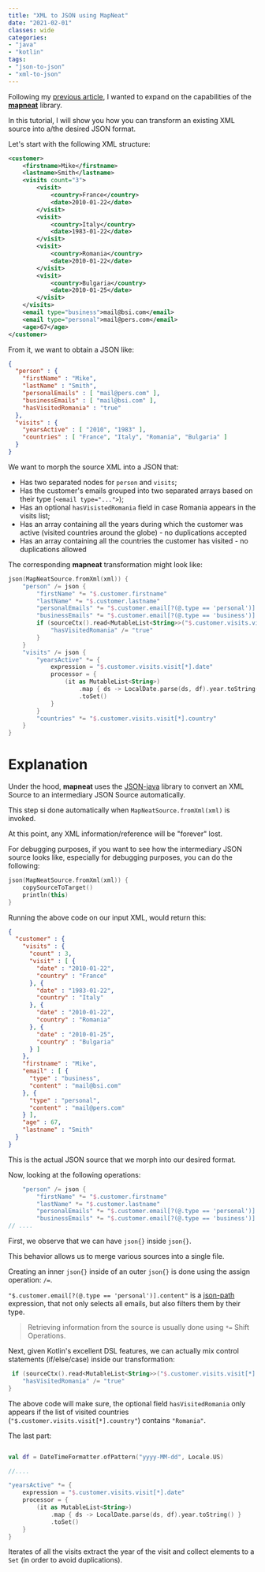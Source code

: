 ```yaml
---
title: "XML to JSON using MapNeat"
date: "2021-02-01"
classes: wide
categories:
- "java"
- "kotlin"
tags:
- "json-to-json"
- "xml-to-json"
---
```


Following my [previous article](/2021/01/31/hello-world-mapneat), I wanted to expand on the capabilities of the [**mapneat**](https://github.com/nomemory/mapneat) library. 

In this tutorial, I will show you how you can transform an existing XML source into a/the desired JSON format.

Let's start with the following XML structure:

```xml
<customer>
    <firstname>Mike</firstname>
    <lastname>Smith</lastname>
    <visits count="3">
        <visit>
            <country>France</country>
            <date>2010-01-22</date>
        </visit>
        <visit>
            <country>Italy</country>
            <date>1983-01-22</date>
        </visit>
        <visit>
            <country>Romania</country>
            <date>2010-01-22</date>
        </visit>
        <visit>
            <country>Bulgaria</country>
            <date>2010-01-25</date>
        </visit>        
    </visits>
    <email type="business">mail@bsi.com</email>
    <email type="personal">mail@pers.com</email>
    <age>67</age>
</customer>
```

From it, we want to obtain a JSON like:

```json
{
  "person" : {
    "firstName" : "Mike",
    "lastName" : "Smith",
    "personalEmails" : [ "mail@pers.com" ],
    "businessEmails" : [ "mail@bsi.com" ],
    "hasVisitedRomania" : "true"
  },
  "visits" : {
    "yearsActive" : [ "2010", "1983" ],
    "countries" : [ "France", "Italy", "Romania", "Bulgaria" ]
  }
}
```

We want to morph the source XML into a JSON that:
* Has two separated nodes for `person` and `visits`;
* Has the customer's emails grouped into two separated arrays based on their type (`<email type="...">`);
* Has an optional `hasVisistedRomania` field in case Romania appears in the visits list;
* Has an array containing all the years during which the customer was active (visited countries around the globe) - no duplications accepted
* Has an array containing all the countries the customer has visited - no duplications allowed

The corresponding **mapneat** transformation might look like:

```kotlin
json(MapNeatSource.fromXml(xml)) {
    "person" /= json {
        "firstName" *= "$.customer.firstname"
        "lastName" *= "$.customer.lastname"
        "personalEmails" *= "$.customer.email[?(@.type == 'personal')].content"
        "businessEmails" *= "$.customer.email[?(@.type == 'business')].content"
        if (sourceCtx().read<MutableList<String>>("$.customer.visits.visit[*].country").contains("Romania")) {
            "hasVisitedRomania" /= "true"
        }
    }
    "visits" /= json {
        "yearsActive" *= {
            expression = "$.customer.visits.visit[*].date"
            processor = {
                (it as MutableList<String>)
                    .map { ds -> LocalDate.parse(ds, df).year.toString() }
                    .toSet()
            }
        }
        "countries" *= "$.customer.visits.visit[*].country"
    }
}
```

# Explanation

Under the hood, **mapneat** uses the [JSON-java](https://github.com/stleary/JSON-java) library to convert an XML Source to an intermediary JSON Source automatically.

This step si done automatically when `MapNeatSource.fromXml(xml)` is invoked.

At this point, any XML information/reference will be "forever" lost. 

For debugging purposes, if you want to see how the intermediary JSON source looks like, especially for debugging purposes, you can do the following:

```kotlin
json(MapNeatSource.fromXml(xml)) {
    copySourceToTarget()
    println(this)
}
```

Running the above code on our input XML, would return this:

```json
{
  "customer" : {
    "visits" : {
      "count" : 3,
      "visit" : [ {
        "date" : "2010-01-22",
        "country" : "France"
      }, {
        "date" : "1983-01-22",
        "country" : "Italy"
      }, {
        "date" : "2010-01-22",
        "country" : "Romania"
      }, {
        "date" : "2010-01-25",
        "country" : "Bulgaria"
      } ]
    },
    "firstname" : "Mike",
    "email" : [ {
      "type" : "business",
      "content" : "mail@bsi.com"
    }, {
      "type" : "personal",
      "content" : "mail@pers.com"
    } ],
    "age" : 67,
    "lastname" : "Smith"
  }
}
```

This is the actual JSON source that we morph into our desired format.

Now, looking at the following operations:

```kotlin
    "person" /= json {
        "firstName" *= "$.customer.firstname"
        "lastName" *= "$.customer.lastname"
        "personalEmails" *= "$.customer.email[?(@.type == 'personal')].content"
        "businessEmails" *= "$.customer.email[?(@.type == 'business')].content"
// ....
```

First, we observe that we can have `json{}` inside `json{}`. 

This behavior allows us to merge various sources into a single file.

Creating an inner `json{}` inside of an outer `json{}` is done using the assign operation: `/=`.

`"$.customer.email[?(@.type == 'personal')].content"` is a [json-path](https://github.com/json-path/JsonPath) expression, that not only selects all emails, but also filters them by their type.

> Retrieving information from the source is usually done using `*=` Shift Operations.

Next, given Kotlin's excellent DSL features, we can actually mix control statements (if/else/case) inside our transformation:

```kotlin
 if (sourceCtx().read<MutableList<String>>("$.customer.visits.visit[*].country").contains("Romania")) {
    "hasVisitedRomania" /= "true"
}
```

The above code will make sure, the optional field `hasVisitedRomania` only appears if the list of visited countries (`"$.customer.visits.visit[*].country"`) contains `"Romania"`.

The last part:

```kotlin

val df = DateTimeFormatter.ofPattern("yyyy-MM-dd", Locale.US)

//....

"yearsActive" *= {
    expression = "$.customer.visits.visit[*].date"
    processor = {
        (it as MutableList<String>)
            .map { ds -> LocalDate.parse(ds, df).year.toString() }
            .toSet()
    }
}
```

Iterates of all the visits extract the year of the visit and collect elements to a `Set` (in order to avoid duplications).



